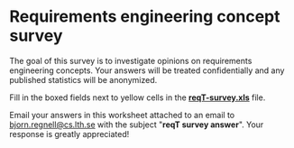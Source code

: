 # Requirements engineering concept survey

The goal of this survey is to investigate opinions on requirements engineering concepts. Your answers will be treated confidentially and any published statistics will be anonymized. 

Fill in the boxed fields next to yellow cells in the **[reqT-survey.xls]** file.

Email your answers in this worksheet attached to an email to bjorn.regnell@cs.lth.se with the subject "**reqT survey answer**". Your response is greatly appreciated!

[reqT-survey.xls]: https://github.com/reqT/reqT/raw/3.0.x/survey/reqT-survey.xls